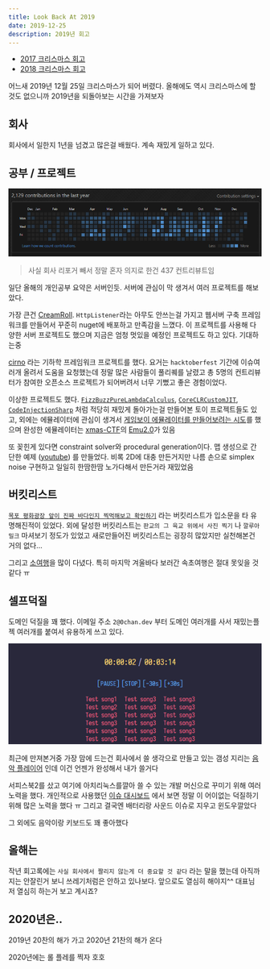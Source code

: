 ```yaml
---
title: Look Back At 2019
date: 2019-12-25
description: 2019년 회고
---
```


- [2017 크리스마스 회고](/2017-12-25-Look-Back-At-2017/)
- [2018 크리스마스 회고](/2018-12-25-Look-Back-At-2018/)

어느새 2019년 12월 25일 크리스마스가 되어 버렸다. 올해에도 역시 크리스마스에 할 것도 없으니까 2019년을 되돌아보는 시간을 가져보자

## 회사

회사에서 일한지 1년을 넘겼고 많은걸 배웠다. 계속 재밌게 일하고 있다.

## 공부 / 프로젝트

![contribute](./2019-contribute.png)
> 사실 회사 리포거 빼서 정말 혼자 의지로 한건 437 컨트리뷰트임

일단 올해의 개인공부 요약은 서버인듯. 서버에 관심이 막 생겨서 여러 프로젝트를 해보았다.

가장 큰건 [CreamRoll](https://github.com/20chan/CreamRoll). `HttpListener`라는 아무도 안쓰는걸 가지고 웹서버 구축 프레임워크를 만들어서 꾸준히 nuget에 배포하고 만족감을 느꼈다. 이 프로젝트를 사용해 다양한 서버 프로젝트도 했으며 지금은 엄청 멋있을 예정인 프로젝트도 하고 있다. 기대하는중

[cirno](https://github.com/20chan/cirno) 라는 기하학 프레임워크 프로젝트를 했다. 요거는 `hacktoberfest` 기간에 이슈여러개 올려서 도움을 요청했는데 정말 많은 사람들이 풀리퀘를 날렸고 총 5명의 컨트리뷰터가 참여한 오픈소스 프로젝트가 되어버려서 너무 기뻤고 좋은 경험이었다.

이상한 프로젝트도 했다. [`FizzBuzzPureLambdaCalculus`](https://github.com/20chan/FizzBuzzInPureLambdaCalculus), [`CoreCLRCustomJIT`](https://github.com/20chan/CoreCLRCustomJIT), [`CodeInjectionSharp`](https://github.com/20chan/CodeInjectionSharp) 처럼 적당히 재밌게 돌아가는걸 만들어본 토이 프로젝트들도 있고, 외에는 에뮬레이터에 관심이 생겨서 [게임보이 에뮬레이터를 만들어보려는 시도](https://github.com/20chan/GameBoy)를 했으며 완성한 에뮬레이터는 [xmas-CTF](https://xmas.htsp.ro)의 [Emu2.0](https://github.com/20chan/Emu2.0)가 있음

또 꽂힌게 있다면 constraint solver와 procedural generation이다.
맵 생성으로 간단한 예제 ([youtube](https://youtu.be/e8-JLEsHrrg)) 를 만들었다. 비록 2D에 대충 만든거지만 나름 손으로 simplex noise 구현하고 일일히 한땀한땀 노가다해서 만든거라 재밌었음

## 버킷리스트

[`목포 평화광장 앞이 진짜 바다인지 찍먹해보고 확인하기`](https://github.com/20chan/life/issues/38) 라는 버킷리스트가 입소문을 타 유명해진적이 있었다. 외에 달성한 버킷리스트는 `판교의 그 육교 위에서 사진 찍기` 나 `깔루아 밀크` 마셔보기 정도가 있었고 새로만들어진 버킷리스트는 굉장히 많았지만 실천해본건 거의 없다...

그리고 [소여행](https://github.com/20chan/life/issues/58)을 많이 다녔다. 특히 마지막 겨울바다 보러간 속초여행은 절대 못잊을 것 같다 ㅠ

## 셀프덕질

도메인 덕질을 꽤 했다. 이메일 주소 `2@0chan.dev` 부터 도메인 여러개를 사서 재밌는플젝 여러개를 붙여서 유용하게 쓰고 있다.

![pgom.me/music](./pgommusic.png)

최근에 만져본거중 가장 맘에 드는건 회사에서 쓸 생각으로 만들고 있는 갬성 지리는 [음악 플레이어](https://pgom.me/music/) 인데 이건 언젠가 완성해서 내가 쓸거다

서피스북2를 샀고 여기에 아치리눅스를깔아 쓸 수 있는 개발 머신으로 꾸미기 위해 여러 노력을 했다. 개인적으로 사용했던 [이슈 대시보드](https://github.com/20chan/surface-arch/issues/1) 에서 보면 정말 이 어이없는 덕질하기위해 많은 노력을 했다 ㅠ 그리고 결국엔 배터리랑 사운드 이슈로 지우고 윈도우깔았다

그 외에도 음악이랑 키보드도 꽤 좋아했다

## 올해는

작년 회고록에는 `사실 회사에서 짤리지 않는게 더 중요할 것 같다` 라는 말을 했는데 아직까지는 안잘린거 보니 쓰레기처럼은 안하고 있나보다. 앞으로도 열심히 해야지^^ 대표님 저 열심히 하는거 보고 계시죠?

## 2020년은..

2019년 20찬의 해가 가고 2020년 21찬의 해가 온다

2020년에는 롤 플레를 찍자 호호
